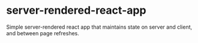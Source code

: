 # server-rendered-react-app
Simple server-rendered react app that maintains state on server and client, and between page refreshes.
